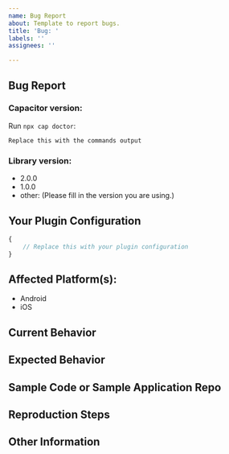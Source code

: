 ```yaml
---
name: Bug Report
about: Template to report bugs.
title: 'Bug: '
labels: ''
assignees: ''

---
```


## Bug Report


### Capacitor version:
<!-- Provide the version of Capacitor and related installed dependencies. 
You can use `npx cap doctor` for the output from the root directory of your project. -->

Run `npx cap doctor`:

```
Replace this with the commands output
```

### Library version:
<!-- Please remove all items that are not relevant. -->

- 2.0.0
- 1.0.0
- other: (Please fill in the version you are using.)

## Your Plugin Configuration
<!-- Without secret stuff (of course). -->

```typescript
{
    // Replace this with your plugin configuration 
}
```

## Affected Platform(s):
<!-- Please remove all items that are not relevant. -->

- Android
- iOS

## Current Behavior
<!-- Describe the bug. Be specific. I need to understand you problem. -->


## Expected Behavior
<!-- Describe what the behavior would be without the bug. -->


## Sample Code or Sample Application Repo
<!-- If you are able to illustrate the bug or feature request with an example, please provide sample code snippets or a sample application via a public repo. -->


## Reproduction Steps
<!--  Please explain the steps required to duplicate the issue, especially if you are able to provide a sample application. -->


## Other Information
<!-- List any other information that is relevant to your issue. Stack traces, related issues, suggestions on how to fix, Stack Overflow links, forum links, etc. -->

